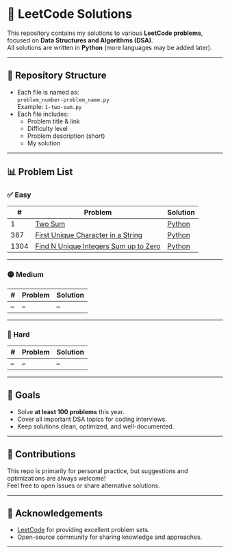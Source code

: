 # 🧩 LeetCode Solutions

This repository contains my solutions to various **LeetCode problems**, focused on **Data Structures and Algorithms (DSA)**.  
All solutions are written in **Python** (more languages may be added later).  

---

## 📂 Repository Structure
- Each file is named as:  
  `problem_number-problem_name.py`  
  Example: `1-two-sum.py`
- Each file includes:
  - Problem title & link
  - Difficulty level
  - Problem description (short)
  - My solution

---

## 📊 Problem List

### ✅ Easy
| #   | Problem | Solution |
|----- |----------|----------|
| 1   | [Two Sum](https://leetcode.com/problems/two-sum/) | [Python](1-TwoSum.py) |
| 387 | [First Unique Character in a String](https://leetcode.com/problems/first-unique-character-in-a-string/) | [Python](387-FirstUniqueCharacterInAString.py) |
| 1304 | [Find N Unique Integers Sum up to Zero](https://leetcode.com/problems/find-n-unique-integers-sum-up-to-zero/) | [Python](1304-Find_N_UniqueIntegersSumUpToZero.py) |

---

### 🟡 Medium
| #  | Problem | Solution |
|----|----------|----------|
| –  | –        | –        |

---

### 🔴 Hard
| #  | Problem | Solution |
|----|----------|----------|
| –  | –        | –        |

---

## 🎯 Goals
- Solve **at least 100 problems** this year.
- Cover all important DSA topics for coding interviews.
- Keep solutions clean, optimized, and well-documented.

---

## 🤝 Contributions
This repo is primarily for personal practice, but suggestions and optimizations are always welcome!  
Feel free to open issues or share alternative solutions.  

---

## 🌟 Acknowledgements
- [LeetCode](https://leetcode.com/) for providing excellent problem sets.  
- Open-source community for sharing knowledge and approaches.  

---
